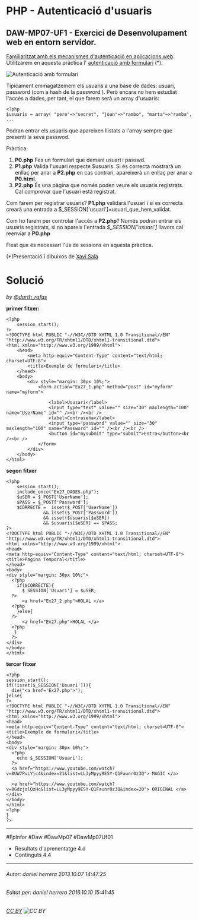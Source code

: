# PHP - Autenticació d'usuaris
## DAW-MP07-UF1 - Exercici de Desenvolupament web en entorn servidor.
[Familiaritzat amb els mecanismes d'autenticació en aplicacions web](https://docs.google.com/presentation/d/1miYlgd_uPpoyqeIDMFKn-Y9uUMo5xMvX2JaptBq-sMs/edit). Utilitzarem en aquesta pràctica l' [autenticació amb formulari](https://docs.google.com/presentation/d/1miYlgd_uPpoyqeIDMFKn-Y9uUMo5xMvX2JaptBq-sMs/edit#slide=id.ge718d2ff9_0_104) (*).

![Autenticació amb formulari](http://i.imgur.com/48YsJ4b.png)

Típicament emmagatzemem els usuaris a una base de dades: usuari, password (com a hash de la password ). Però encara no hem estudiat l'accés a dades, per tant, el que farem serà un array d'usuaris:

    <?php
    $usuaris = array( "pere"=>"secret", "joan"=>"rambo", "marta"=>"ramba", ...

Podran entrar els usuaris que apareixen llistats a l'array sempre que presenti la seva passwod.

Pràctica:

 1. **P0.php** Fes un formulari que demani usuari i passwd.
 2. **P1.php** Valida l'usuari respecte $usuaris. Si és correcta mostrarà un enllaç per anar a **P2.php** en cas contrari, apareixerà un enllaç per anar a **P0.html**.
 3. **P2.php** És una pàgina que només poden veure els usuaris registrats. Cal comprovar que l'usuari està registrat.

Com farem per registrar usuaris? **P1.php** validarà l'usuari i si es correcta crearà una entrada a $_SESSION['usuari']=usuari_que_hem_validat.

Com ho farem per controlar l'accés a **P2.php**? Només podran entrar els usuaris registrats, si no apareix l'entrada *$_SESSION['usuari']* llavors cal reenviar a **P0.php**

Fixat que és necessari l'ús de sessions en aquesta pràctica.


(*)Presentació i dibuixos de [Xavi Sala](https://uf.ctrl-alt-d.net/usuaris/mostra/22/)


Solució 
====

*by [@darth_rafas](https://twitter.com/darth_rafas)*

**primer fitxer:**


    
    <?php 
        session_start();
    ?>
    <!DOCTYPE html PUBLIC "-//W3C//DTD XHTML 1.0 Transitional//EN" "http://www.w3.org/TR/xhtml1/DTD/xhtml1-transitional.dtd">
    <html xmlns="http://www.w3.org/1999/xhtml">
        <head>
            <meta http-equiv="Content-Type" content="text/html; charset=UTF-8"> 
            <title>Exemple de formulari</title> 
        </head> 
        <body> 
            <div style="margin: 30px 10%;">
                <form action="Ex27_1.php" method="post" id="myform" name="myform"> 
                  
                    <label>Ususari</label> 
                    <input type="text" value="" size="30" maxlength="100" name="UserName" id="" /><br /><br /> 
                    <label>Contraseña</label> 
                    <input type="password" value="" size="30" maxlength="100" name="Password" id="" /><br /><br /> 
                    <button id="mysubmit" type="submit">Entra</button><br /><br /> 
                </form>
            </div> 
        </body>
    </html>
    
**segon fitxer**    

    <?php
        session_start();
        include_once("Ex27_DADES.php");
        $uSER = $_POST['UserName'];
        $PASS = $_POST['Password'];
        $CORRECTE =  isset($_POST['UserName']) 
                  && isset($_POST['Password'])
                  && isset($usuaris[$uSER])
                  && $usuaris[$uSER] == $PASS;
    ?>
    <!DOCTYPE html PUBLIC "-//W3C//DTD XHTML 1.0 Transitional//EN" "http://www.w3.org/TR/xhtml1/DTD/xhtml1-transitional.dtd">
    <html xmlns="http://www.w3.org/1999/xhtml">
    <head>
    <meta http-equiv="Content-Type" content="text/html; charset=UTF-8"> 
    <title>Pagina Temporal</title> 
    </head> 
    <body> 
    <div style="margin: 30px 10%;">
      <?php
        if($CORRECTE){
          $_SESSION['Usuari'] = $uSER;
      ?>
          <a href="Ex27_2.php">HOLAL </a>
      <?php
        }else{
      ?>
          <a href="Ex27.php">HOLAL </a>
      <?php
       } 
      ?>
    </div> 
    </body>
    </html>

**tercer fitxer**

    <?php
    session_start();
    if(!isset($_SESSION['Usuari'])){
      die("<a href='Ex27.php'>");
    }else{
    ?>
    <!DOCTYPE html PUBLIC "-//W3C//DTD XHTML 1.0 Transitional//EN" "http://www.w3.org/TR/xhtml1/DTD/xhtml1-transitional.dtd">
    <html xmlns="http://www.w3.org/1999/xhtml">
    <head>
    <meta http-equiv="Content-Type" content="text/html; charset=UTF-8"> 
    <title>Exemple de formulari</title> 
    </head> 
    <body> 
    <div style="margin: 30px 10%;">
      <?php 
        echo $_SESSION['Usuari'];
      ?>
      <a href="https://www.youtube.com/watch?v=8UW7PvLYjc4&index=21&list=LL3yMpyy9ESY-Q1Faunr0z3Q"> MAGIC </a>
      
      <a href="https://www.youtube.com/watch?v=0GdzjolQzHc&list=LL3yMpyy9ESY-Q1Faunr0z3Q&index=20"> ORIGINAL </a>
    </div> 
    </body>
    </html>
    <?php
    }
    ?>    

---

#FpInfor #Daw #DawMp07 #DawMp07Uf01

* Resultats d'aprenentatge 4.d
* Continguts 4.4
---

###### Autor: daniel herrera 2013.10.07 14:47:25
###### Editat per: daniel herrera 2016.10.10 15:41:45
###### [CC BY](https://creativecommons.org/licenses/by/4.0/) ![CC BY](https://licensebuttons.net/l/by/3.0/80x15.png)
